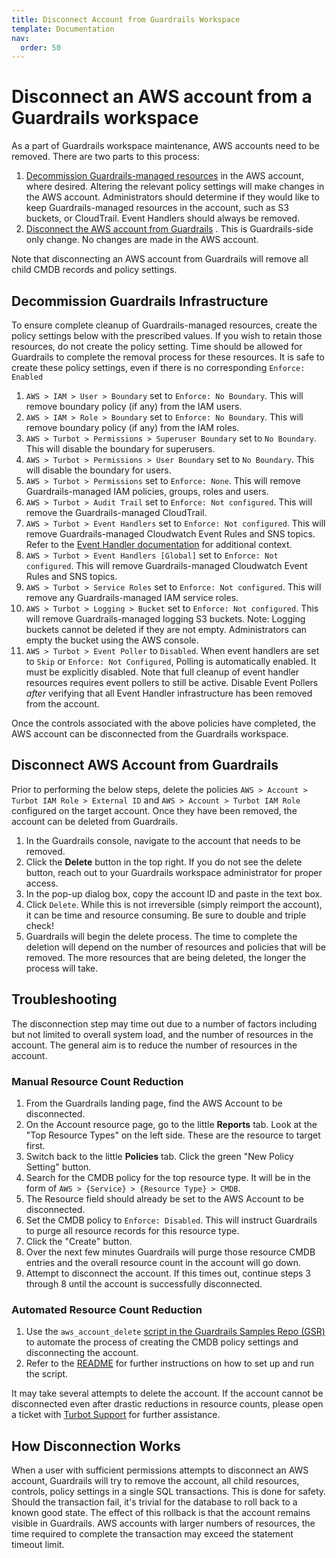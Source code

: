 ```yaml
---
title: Disconnect Account from Guardrails Workspace
template: Documentation
nav:
  order: 50
---
```


# Disconnect an AWS account from a Guardrails workspace

As a part of Guardrails workspace maintenance, AWS accounts need to be removed. There are two parts to this process:

1. [Decommission Guardrails-managed resources](#decommission-guardrails-infrastructure) in the AWS account, where
   desired. Altering the relevant policy settings
   will
   make changes in the AWS account. Administrators should determine if they would like to keep
   Guardrails-managed resources in the account, such as S3 buckets, or CloudTrail. Event Handlers should always be
   removed.
2. [Disconnect the AWS account from Guardrails](#disconnect-aws-account-from-guardrails) . This is Guardrails-side only
   change. No changes are made in the AWS
   account.

Note that disconnecting an AWS account from Guardrails will remove all child CMDB records and policy settings.

## Decommission Guardrails Infrastructure

To ensure complete cleanup of Guardrails-managed resources, create the policy settings below with the
prescribed values. If you wish to retain those resources, do not create the policy setting. Time should be allowed for
Guardrails to complete the removal process for these resources. It is safe to create these policy settings, even if
there is no corresponding `Enforce: Enabled`

1. `AWS > IAM > User > Boundary` set to `Enforce: No Boundary`. This will remove boundary policy (if any) from the IAM users.
2. `AWS > IAM > Role > Boundary` set to `Enforce: No Boundary`. This will remove boundary policy (if any) from the IAM roles.
3. `AWS > Turbot > Permissions > Superuser Boundary` set to `No Boundary`. This will disable the boundary for superusers.
4. `AWS > Turbot > Permissions > User Boundary` set to `No Boundary`. This will disable the boundary for users.
5. `AWS > Turbot > Permissions` set to `Enforce: None`. This will remove Guardrails-managed
   IAM policies, groups, roles and users.
6. `AWS > Turbot > Audit Trail` set to `Enforce: Not configured`. This will
   remove the Guardrails-managed CloudTrail.
7. `AWS > Turbot > Event Handlers` set to `Enforce: Not configured`. This will
   remove Guardrails-managed Cloudwatch Event Rules and SNS topics. Refer to the
   [Event Handler documentation](integrations/aws/event-handlers) for additional
   context.
8. `AWS > Turbot > Event Handlers [Global]` set to `Enforce: Not configured`. This will
   remove Guardrails-managed Cloudwatch Event Rules and SNS topics.
9. `AWS > Turbot > Service Roles` set to `Enforce: Not configured`. This will
   remove any Guardrails-managed IAM service roles.
10. `AWS > Turbot > Logging > Bucket` set to `Enforce: Not configured`. This will
    remove Guardrails-managed logging S3 buckets. Note: Logging buckets cannot be deleted
    if they are not empty. Administrators can empty the bucket using the AWS
    console.
11. `AWS > Turbot > Event Poller` to `Disabled`. When event handlers are set to
    `Skip` or `Enforce: Not Configured`, Polling is automatically enabled. It
    must be explicitly disabled. Note that full cleanup of event handler
    resources requires event pollers to still be active. Disable Event Pollers
    _after_ verifying that all Event Handler infrastructure has been removed from
    the account.

Once the controls associated with the above policies have completed, the AWS
account can be disconnected from the Guardrails workspace.

## Disconnect AWS Account from Guardrails

Prior to performing the below steps, delete the policies
`AWS > Account > Turbot IAM Role > External ID` and
`AWS > Account > Turbot IAM Role` configured on the target account. Once they
have been removed, the account can be deleted from Guardrails.

1. In the Guardrails console, navigate to the account that needs to be removed.
2. Click the **Delete** button in the top right. If you do not see the delete
   button, reach out to your Guardrails workspace administrator for proper access.
3. In the pop-up dialog box, copy the account ID and paste in the text box.
4. Click `Delete`. While this is not irreversible (simply reimport the account),
   it can be time and resource consuming. Be sure to double and triple check!
5. Guardrails will begin the delete process. The time to complete the deletion will
   depend on the number of resources and policies that will be removed. The more
   resources that are being deleted, the longer the process will take.

## Troubleshooting

The disconnection step may time out due to a number of factors including but not limited to overall system load, and the
number of resources in the account. The general aim is to reduce the number of resources in the account.

### Manual Resource Count Reduction

1. From the Guardrails landing page, find the AWS Account to be disconnected.
2. On the Account resource page, go to the little **Reports** tab. Look at the "Top Resource Types" on the left side.
   These are the resource to target first.
3. Switch back to the little **Policies** tab. Click the green "New Policy Setting" button.
4. Search for the CMDB policy for the top resource type. It will be in the form
   of `AWS > {Service} > {Resource Type} > CMDB`.
5. The Resource field should already be set to the AWS Account to be disconnected.
6. Set the CMDB policy to `Enforce: Disabled`. This will instruct Guardrails to purge all resource records for this
   resource type.
7. Click the "Create" button.
8. Over the next few minutes Guardrails will purge those resource CMDB entries and the overall resource count in the
   account will go down.
9. Attempt to disconnect the account. If this times out, continue steps 3 through 8 until the account is successfully
   disconnected.

### Automated Resource Count Reduction

1. Use the
   `aws_account_delete` [script in the Guardrails Samples Repo (GSR)](https://github.com/turbot/guardrails-samples/tree/main/guardrails_utilities/python_utils/remove_aws_account)
   to automate the process of creating the CMDB policy settings and disconnecting the account.
2. Refer to
   the [README](https://github.com/turbot/guardrails-samples/blob/main/guardrails_utilities/python_utils/remove_aws_account/README.md)
   for further instructions on how to set up and run the script.

It may take several attempts to delete the account. If the account cannot be disconnected even after drastic reductions
in resource counts, please open a ticket with [Turbot Support](mailto:help@turbot.com) for further assistance.

## How Disconnection Works

When a user with sufficient permissions attempts to disconnect an AWS account, Guardrails will try to remove the
account, all child resources, controls, policy settings in a single SQL transactions. This is done for safety. Should
the transaction fail, it's trivial for the database to roll back to a known good state. The effect of this rollback is
that the account remains visible in Guardrails. AWS accounts with larger numbers of resources, the time required to
complete the transaction may exceed the statement timeout limit.
